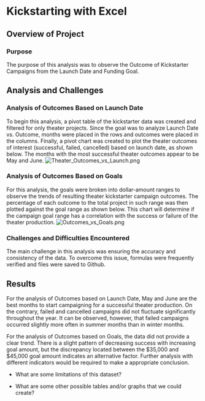# Kickstarting with Excel

## Overview of Project

### Purpose
The purpose of this analysis was to observe the Outcome of Kickstarter Campaigns from the Launch Date and Funding Goal. 

## Analysis and Challenges

### Analysis of Outcomes Based on Launch Date
To begin this analysis, a pivot table of the kickstarter data was created and filtered for only theater projects. Since the goal was to analyze Launch Date vs. Outcome, months were placed in the rows and outcomes were placed in the columns. Finally, a pivot chart was created to plot the theater outcomes of interest (successful, failed, cancelled) based on launch date, as shown below. The months with the most successful theater outcomes appear to be May and June.
![Theater_Outcomes_vs_Launch.png](https://github.com/daniel-sh-au/UofT_DataBC_Module01_kickstarter-analysis/blob/main/resources/Theater_Outcomes_vs_Launch.png)

### Analysis of Outcomes Based on Goals
For this analysis, the goals were broken into dollar-amount ranges to observe the trends of resulting theater kickstarter campaign outcomes. The percentage of each outcome to the total project in such range was then plotted against the goal range as shown below. This chart will determine if the campaign goal range has a correlation with the success or failure of the theater production.
![Outcomes_vs_Goals.png](https://github.com/daniel-sh-au/UofT_DataBC_Module01_kickstarter-analysis/blob/main/resources/Outcomes_vs_Goals.png)

### Challenges and Difficulties Encountered
The main challenge in this analysis was ensuring the accuracy and consistency of the data. To overcome this issue, formulas were frequently verified and files were saved to Github. 

## Results
For the analysis of Outcomes based on Launch Date, May and June are the best months to start campaigning for a successful theater production. On the contrary, failed and cancelled campaigns did not fluctuate significantly throughout the year. It can be observed, however, that failed campaigns occurred slightly more often in summer months than in winter months. 

For the analysis of Outcomes based on Goals, the data did not provide a clear trend. There is a slight pattern of decreasing success with increasing goal amount, but the discrepancy located between the $35,000 and $45,000 goal amount indicates an alternative factor. Further analysis with different indicators would be required to make a appropriate conclusion. 
- What are some limitations of this dataset?

- What are some other possible tables and/or graphs that we could create?
